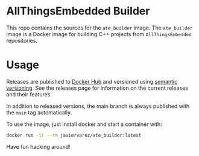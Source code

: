 # AllThingsEmbedded Builder

This repo contains the sources for the `ate_builder` image. The `ate_builder` image is a Docker image for building C++ projects from `AllThingsEmbedded` repositories.

# Usage

Releases are published to [Docker Hub](https://hub.docker.com/repository/docker/javiervarez/ate_builder) and versioned using [semantic versioning](https://semver.org). See the releases page for information on the current releases and their features.

In addition to released versions, the main branch is always published with the `main` tag automatically.

To use the image, just install docker and start a container with:

```sh
docker run -it --rm javiervarez/ate_builder:latest
```

Have fun hacking around!

